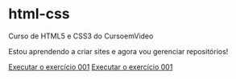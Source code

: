 # html-css
 Curso de HTML5 e CSS3 do CursoemVideo

 Estou aprendendo a criar sites  e agora vou gerenciar repositórios!

 <a href="https://emerson0307.github.io/html-css/ex001/index.html"> Executar o exercício 001</a>
  <a href="https://emerson0307.github.io/html-css/ex026/mq004/index.html"> Executar o exercício 001</a>
